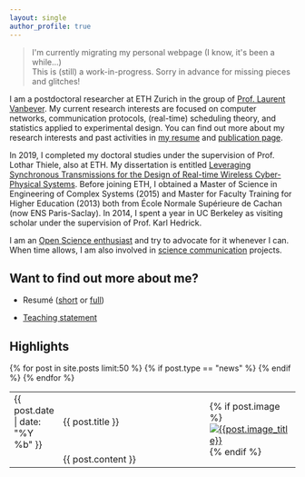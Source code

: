 ```yaml
---
layout: single
author_profile: true
---
```


> I'm currently migrating my personal webpage (I know, it's been a while...)  
> This is (still) a work-in-progress. Sorry in advance for missing pieces and glitches!

I am a postdoctoral researcher at ETH Zurich in the group of [Prof. Laurent Vanbever](https://nsg.ee.ethz.ch/people/laurent-vanbever/). My current research interests are focused on computer networks, communication protocols, (real-time) scheduling theory, and statistics applied to experimental design.
You can find out more about my research interests and past activities in [my resume](https://nbviewer.jupyter.org/github/romain-jacob/doc_public/blob/main/cv_full.pdf) and [publication page](/publications).

In 2019, I completed my doctoral studies under the supervision of Prof. Lothar Thiele, also at ETH. My dissertation is entitled [Leveraging Synchronous Transmissions for the Design of Real-time Wireless Cyber-Physical Systems](https://github.com/romain-jacob/doctoral-thesis). Before joining ETH, I obtained a Master of Science in Engineering of Complex Systems (2015) and Master for Faculty Training for Higher Education (2013) both from École Normale Supérieure de Cachan (now ENS Paris-Saclay). In 2014, I spent a year in UC Berkeley as visiting scholar under the supervision of Prof. Karl Hedrick.

I am an [Open Science enthusiast](/pledge-to-open-science) and try to advocate for it whenever I can. When time allows, I am also involved in [science communication](/sci-comm) projects.

## Want to find out more about me?

- Resumé ([short](https://nbviewer.jupyter.org/github/romain-jacob/doc_public/blob/main/cv_narrative.pdf) or [full](https://nbviewer.jupyter.org/github/romain-jacob/doc_public/blob/main/cv_full.pdf))
<!-- - [Research statement](https://nbviewer.jupyter.org/github/romain-jacob/doc_public/blob/main/research.pdf) -->
- [Teaching statement](https://nbviewer.jupyter.org/github/romain-jacob/doc_public/blob/main/teaching.pdf)
<!-- - [Publications](https://nbviewer.jupyter.org/github/romain-jacob/doc_public/blob/main/publications.pdf) -->

## Highlights

<table>
{% for post in site.posts limit:50 %}
{% if post.type == "news" %}
  <tr>
      <td width="12%">
          <span class="post-meta">{{ post.date | date: "%Y %b" }}</span>
      </td>
      <td> 
        {{ post.title }}
      </td>
      <td rowspan="2" width="15%" class="image_column bottom_row">
        {% if post.image %}
        <a href="{{post.image_link}}"><img src="{{post.image}}" alt="{{post.image_title}}"></a>
        {% endif %}
      </td>
  </tr>
  <tr>
      <td></td>
      <td width="58%" class="bottom_row">
          {{ post.content }}
      </td>
  </tr>
{% endif %}
{% endfor %}
</table>

